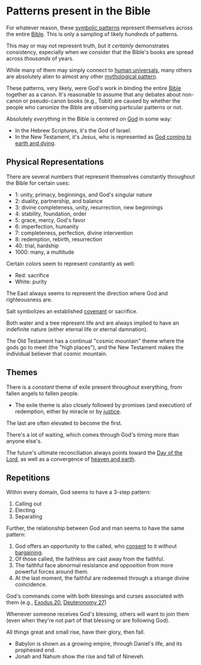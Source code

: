 
# Patterns present in the Bible

For whatever reason, these [symbolic patterns](symbols.md) represent themselves across the entire [Bible](bible.md). This is only a sampling of likely *hundreds* of patterns.

This may or may not represent truth, but it *certainly* demonstrates consistency, especially when we consider that the Bible's books are spread across *thousands* of years.

While many of them may simply connect to [human universals](humanity-universals.md), many others are absolutely alien to almost any other [mythological pattern](stories-myths.md).

These patterns, very likely, were God's work in binding the entire [Bible](bible.md) together as a canon. It's reasonable to assume that any debates about non-canon or pseudo-canon books (e.g., Tobit) are caused by whether the people who canonize the Bible are observing particular patterns or not.

Absolutely *everything* in the Bible is centered on [God](god.md) in some way:

- In the Hebrew Scriptures, it's the God of Israel.
- In the New Testament, it's Jesus, who is represented as [God coming to earth and dying](jesus-gospel.md).

## Physical Representations

There are several numbers that represent themselves constantly throughout the Bible for certain uses:

- 1: unity, primacy, beginnings, and God's singular nature
- 2: duality, partnership, and balance
- 3: divine completeness, unity, resurrection, new beginnings
- 4: stability, foundation, order
- 5: grace, mercy, God's favor
- 6: imperfection, humanity
- 7: completeness, perfection, divine intervention
- 8: redemption, rebirth, resurrection
- 40: trial, hardship
- 1000: many, a multitude

Certain colors seem to represent constantly as well:

- Red: sacrifice
- White: purity

The East always seems to represent the direction where God and righteousness are.

Salt symbolizes an established [covenant](god-contracts.md) or sacrifice.

Both water and a tree represent life and are always implied to have an indefinite nature (either eternal life or eternal damnation).

The Old Testament has a continual "cosmic mountain" theme where the gods go to meet (the "high places"), and the New Testament makes the individual believer that cosmic mountain.

## Themes

There is a *constant* theme of exile present throughout everything, from fallen angels to fallen people.

- The exile theme is also closely followed by promises (and execution) of redemption, either by miracle or by [justice](morality-justice.md).

The last are often elevated to become the first.

There's a lot of waiting, which comes through God's timing more than anyone else's.

The future's ultimate reconciliation always points toward the [Day of the Lord](jesus-returns.md), as well as a convergence of [heaven and earth](https://theologos.site/millennium/).

## Repetitions

Within every domain, God seems to have a 3-step pattern:

1. Calling out
2. Electing
3. Separating

Further, the relationship between God and man seems to have the same pattern:

1. God offers an opportunity to the called, who [consent](people-contracts.md) to it without [bargaining](people-5_conflicts.md).
2. Of those called, the faithless are cast away from the faithful.
3. The faithful face abnormal resistance and opposition from more powerful forces around them.
4. At the last moment, the faithful are redeemed through a strange divine coincidence.

God's commands come with both blessings and curses associated with them (e.g., [Exodus 20](https://biblehub.com/exodus/20.htm), [Deuteronomy 27](https://biblehub.com/deuteronomy/27.htm))

Whenever someone receives God's blessing, others will want to join them (even when they're not part of that blessing or are following God).

All things great and small rise, have their glory, then fall.

- Babylon is shown as a growing empire, through Daniel's life, and its prophesied end.
- Jonah and Nahum show the rise and fall of Nineveh.
